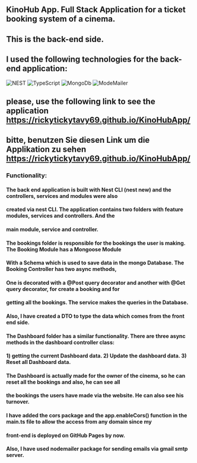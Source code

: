 ## KinoHub App. Full Stack Application for a ticket booking system of a cinema.
## This is the back-end side.
## I used the following technologies for the back-end application:

![NEST](https://img.shields.io/badge/-NEST-FFDA1E?style=plastic&logo=nestjs)
![TypeScript](https://img.shields.io/badge/-TypeScript-FFDA1E?style=plastic&logo=typescript)
![MongoDb](https://img.shields.io/badge/-MongoDb-FFDA1E?style=plastic&logo=mongodb)
![ModeMailer](https://img.shields.io/badge/-nodemailer-FFDA1E?style=plastic&logo=nodemailer)

## please, use the following link to see the application https://rickytickytavy69.github.io/KinoHubApp/
## bitte, benutzen Sie diesen Link um die Applikation zu sehen https://rickytickytavy69.github.io/KinoHubApp/


### Functionality:

#### The back end application is built with Nest CLI (nest new) and the controllers, services and modules were also 
#### created via nest CLI. The application contains two folders with feature modules, services and controllers. And the
#### main module, service and controller.

#### The bookings folder is responsible for the bookings the user is making. The Booking Module has a Mongoose Module
#### With a Schema which is used to save data in the mongo Database. The Booking Controller has two async methods,
#### One is decorated with a @Post query decorator and another with @Get query decorator, for create a booking and for
#### getting all the bookings. The service makes the queries in the Database.
#### Also, I have created a DTO to type the data which comes from the front end side.

#### The Dashboard folder has a similar functionality. There are three async methods in the dashboard controller class:
#### 1) getting the current Dashboard data. 2) Update the dashboard data. 3) Reset all Dashboard data.

#### The Dashboard is actually made for the owner of the cinema, so he can reset all the bookings and also, he can see all
#### the bookings the users have made via the website. He can also see his turnover.

#### I have added the cors package and the app.enableCors() function in the main.ts file to allow the access from any domain since my
#### front-end is deployed on GitHub Pages by now. 

#### Also, I have used nodemailer package for sending emails via gmail smtp server.